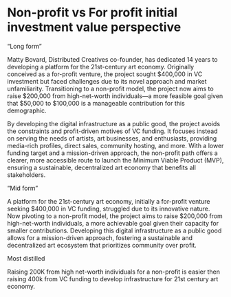# Non-profit vs For profit initial investment value perspective

“Long form”

Matty Bovard, Distributed Creatives co-founder, has dedicated 14 years to developing a platform for the 21st-century art economy. Originally conceived as a for-profit venture, the project sought $400,000 in VC investment but faced challenges due to its novel approach and market unfamiliarity. Transitioning to a non-profit model, the project now aims to raise $200,000 from high-net-worth individuals—a more feasible goal given that $50,000 to $100,000 is a manageable contribution for this demographic.

By developing the digital infrastructure as a public good, the project avoids the constraints and profit-driven motives of VC funding. It focuses instead on serving the needs of artists, art businesses, and enthusiasts, providing media-rich profiles, direct sales, community hosting, and more. With a lower funding target and a mission-driven approach, the non-profit path offers a clearer, more accessible route to launch the Minimum Viable Product (MVP), ensuring a sustainable, decentralized art economy that benefits all stakeholders.

“Mid form”

A platform for the 21st-century art economy, initially a for-profit venture seeking $400,000 in VC funding, struggled due to its innovative nature. Now pivoting to a non-profit model, the project aims to raise $200,000 from high-net-worth individuals, a more achievable goal given their capacity for smaller contributions. Developing this digital infrastructure as a public good allows for a mission-driven approach, fostering a sustainable and decentralized art ecosystem that prioritizes community over profit.

Most distilled

Raising 200K from high net-worth individuals for a non-profit is easier then raising 400k from VC funding to develop infrastructure for 21st century art economy.
